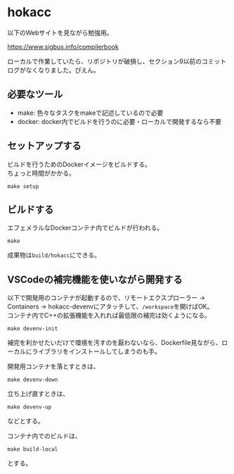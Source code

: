 # hokacc

以下のWebサイトを見ながら勉強用。

https://www.sigbus.info/compilerbook


ローカルで作業していたら、リポジトリが破損し、セクション9以前のコミットログがなくなりました。ぴえん。


## 必要なツール

- make: 色々なタスクをmakeで記述しているので必要
- docker: docker内でビルドを行うのに必要・ローカルで開発するなら不要


## セットアップする

ビルドを行うためのDockerイメージをビルドする。  
ちょっと時間がかかる。

```
make setup
```

## ビルドする

エフェメラルなDockerコンテナ内でビルドが行われる。

```
make
```

成果物は`build/hokacc`にできる。


## VSCodeの補完機能を使いながら開発する

以下で開発用のコンテナが起動するので、リモートエクスプローラー -> Containers -> hokacc-devenvにアタッチして、`/workspace`を開けばOK。  
コンテナ内でC++の拡張機能を入れれば最低限の補完は効くようになる。

```
make devenv-init
```

補完を利かせたいだけで環境を汚すのを厭わないなら、Dockerfile見ながら、ローカルにライブラリをインストールしてしまうのも手。


開発用コンテナを落とすときは、

```
make devenv-down
```

立ち上げ直すときは、

```
make devenv-up
```

などとする。

コンテナ内でのビルドは、

```
make build-local
```

とする。
